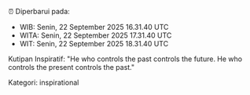 ⏰ Diperbarui pada:
- WIB: Senin, 22 September 2025 16.31.40 UTC
- WITA: Senin, 22 September 2025 17.31.40 UTC
- WIT: Senin, 22 September 2025 18.31.40 UTC

Kutipan Inspiratif:
"He who controls the past controls the future. He who controls the present controls the past."


Kategori: inspirational

